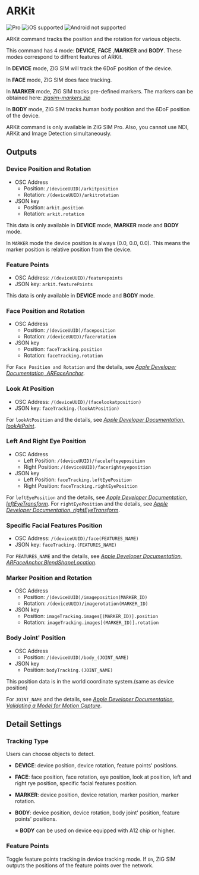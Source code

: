 # ARKit

![Pro](https://img.shields.io/badge/Pro-yellow.svg) ![iOS supported](https://img.shields.io/badge/iOS-supported-brightgreen.svg) ![Android not supported](https://img.shields.io/badge/Android-not%20supported-red.svg)

ARKit command tracks the position and the rotation for various objects.

This command has 4 mode: **DEVICE**, **FACE** ,**MARKER** and **BODY**.
These modes correspond to diffrent features of ARKit.

In **DEVICE** mode, ZIG SIM will track the 6DoF position of the device.

In **FACE** mode, ZIG SIM does face tracking.

In **MARKER** mode, ZIG SIM tracks pre-defined markers.
The markers can be obtained here: *[zigsim-markers.zip](../zigsim-markers.zip)*

In **BODY** mode, ZIG SIM tracks human body position and the 6DoF position of the device.

ARKit command is only available in ZIG SIM Pro.
Also, you cannot use NDI, ARKit and Image Detection simultaneously.

## Outputs

### Device Position and Rotation

- OSC Address
  - Position: `/(deviceUUID)/arkitposition`
  - Rotation: `/(deviceUUID)/arkitrotation`
- JSON key
  - Position: `arkit.position`
  - Rotation: `arkit.rotation`

This data is only available in **DEVICE** mode, **MARKER** mode and **BODY** mode.  

In `MARKER` mode the device position is always (0.0, 0.0, 0.0).
This means the marker position is relative position from the device.

### Feature Points

- OSC Address: `/(deviceUUID)/featurepoints`
- JSON key: `arkit.featurePoints`

This data is only available in **DEVICE** mode and **BODY** mode.

### Face Position and Rotation

- OSC Address
  - Position: `/(deviceUUID)/faceposition`
  - Rotation: `/(deviceUUID)/facerotation`
- JSON key
  - Position: `faceTracking.position`
  - Rotation: `faceTracking.rotation`

For `Face Position and Rotation` and the details, see *[Apple Developer Documentation, ARFaceAnchor](https://developer.apple.com/documentation/arkit/arfaceanchor)*.
  
### Look At Position
- OSC Address: `/(deviceUUID)/(facelookatposition)`
- JSON key: `faceTracking.(lookAtPosition)`

For `lookAtPosition` and the details, see *[Apple Developer Documentation, lookAtPoint](https://developer.apple.com/documentation/arkit/arfaceanchor/2968192-lookatpoint)*.

### Left And Right Eye Position
- OSC Address
  - Left Position: `/(deviceUUID)/facelefteyeposition`
  - Right Position: `/(deviceUUID)/facerighteyeposition`
- JSON key
  - Left Position: `faceTracking.leftEyePosition`
  - Right Position: `faceTracking.rightEyePosition`

For `leftEyePosition` and the details, see *[Apple Developer Documentation, leftEyeTransform](https://developer.apple.com/documentation/arkit/arfaceanchor/2968193-righteyetransform)*.
For `rightEyePosition` and the details, see *[Apple Developer Documentation, rightEyeTransform](https://developer.apple.com/documentation/arkit/arfaceanchor/2968191-lefteyetransform)*.

### Specific Facial Features Position

- OSC Address: `/(deviceUUID)/face(FEATURES_NAME)`
- JSON key: `faceTracking.(FEATURES_NAME)`

For `FEATURES_NAME` and the details, see *[Apple Developer Documentation, ARFaceAnchor.BlendShapeLocation](https://developer.apple.com/documentation/arkit/arfaceanchor/blendshapelocation)*.

### Marker Position and Rotation

- OSC Address
  - Position: `/(deviceUUID)/imageposition(MARKER_ID)`
  - Rotation: `/(deviceUUID)/imagerotation(MARKER_ID)`
- JSON key
  - Position: `imageTracking.images[(MARKER_ID)].position`
  - Rotation: `imageTracking.images[(MARKER_ID)].rotation`

### Body Joint' Position

- OSC Address
  - Position: `/(deviceUUID)/body_(JOINT_NAME)`
- JSON key
  - Position: `bodyTracking.(JOINT_NAME)`

This position data is in the world coordinate system.(same as device position)

For `JOINT_NAME` and the details, see *[Apple Developer Documentation, Validating a Model for Motion Capture](https://developer.apple.com/documentation/arkit/content_anchors/validating_a_model_for_motion_capture)*.

## Detail Settings

### Tracking Type

Users can choose objects to detect.

- **DEVICE**: device position, device rotation, feature points' positions.
- **FACE**: face position, face rotation, eye position, look at position, left and right rye position, specific facial features position.
- **MARKER**: device position, device rotation, marker position, marker rotation.
- **BODY**: device position, device rotation, body joint' position, feature points' positions.

  ※ **BODY** can be used on device equipped with A12 chip or higher.

### Feature Points

Toggle feature points tracking in device tracking mode.
If `On`, ZIG SIM outputs the positions of the feature points over the network.
